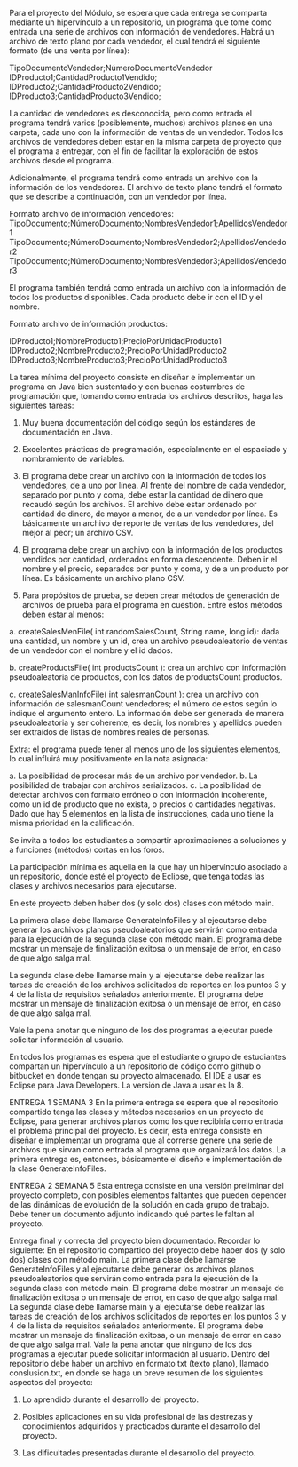Para el proyecto del Módulo, se espera que cada entrega se comparta mediante un
hipervínculo a un repositorio, un programa que tome como entrada una serie de archivos
con información de vendedores. Habrá un archivo de texto plano por cada vendedor, el cual
tendrá el siguiente formato (de una venta por línea):

TipoDocumentoVendedor;NúmeroDocumentoVendedor
IDProducto1;CantidadProducto1Vendido;
IDProducto2;CantidadProducto2Vendido;
IDProducto3;CantidadProducto3Vendido;

La cantidad de vendedores es desconocida, pero como entrada el programa tendrá varios
(posiblemente, muchos) archivos planos en una carpeta, cada uno con la información de
ventas de un vendedor. Todos los archivos de vendedores deben estar en la misma carpeta de
proyecto que el programa a entregar, con el fin de facilitar la exploración de estos archivos
desde el programa.

Adicionalmente, el programa tendrá como entrada un archivo con la información de los
vendedores. El archivo de texto plano tendrá el formato que se describe a continuación, con
un vendedor por línea.

Formato archivo de información vendedores:
TipoDocumento;NúmeroDocumento;NombresVendedor1;ApellidosVendedor1
TipoDocumento;NúmeroDocumento;NombresVendedor2;ApellidosVendedor2
TipoDocumento;NúmeroDocumento;NombresVendedor3;ApellidosVendedor3

El programa también tendrá como entrada un archivo con la información de todos los
productos disponibles. Cada producto debe ir con el ID y el nombre.

Formato archivo de información productos:

IDProducto1;NombreProducto1;PrecioPorUnidadProducto1
IDProducto2;NombreProducto2;PrecioPorUnidadProducto2
IDProducto3;NombreProducto3;PrecioPorUnidadProducto3

La tarea mínima del proyecto consiste en diseñar e implementar un programa en Java bien
sustentado y con buenas costumbres de programación que, tomando como entrada los
archivos descritos, haga las siguientes tareas:

1. Muy buena documentación del código según los estándares de documentación en Java.

2. Excelentes prácticas de programación, especialmente en el espaciado y nombramiento
   de variables.

3. El programa debe crear un archivo con la información de todos los vendedores, de a uno
   por línea. Al frente del nombre de cada vendedor, separado por punto y coma, debe estar
   la cantidad de dinero que recaudó según los archivos. El archivo debe estar ordenado por
   cantidad de dinero, de mayor a menor, de a un vendedor por línea. Es básicamente un
   archivo de reporte de ventas de los vendedores, del mejor al peor; un archivo CSV.

4. El programa debe crear un archivo con la información de los productos vendidos por
   cantidad, ordenados en forma descendente. Deben ir el nombre y el precio, separados
   por punto y coma, y de a un producto por línea. Es básicamente un archivo plano CSV.

5. Para propósitos de prueba, se deben crear métodos de generación de archivos de prueba
   para el programa en cuestión. Entre estos métodos deben estar al menos:

a. createSalesMenFile( int randomSalesCount, String name, long id): dada una
cantidad, un nombre y un id, crea un archivo pseudoaleatorio de ventas de un
vendedor con el nombre y el id dados.

b. createProductsFile( int productsCount ): crea un archivo con información
pseudoaleatoria de productos, con los datos de productsCount productos.

c. createSalesManInfoFile( int salesmanCount ): crea un archivo con información de
salesmanCount vendedores; el número de estos según lo indique el argumento entero.
La información debe ser generada de manera pseudoaleatoria y ser coherente, es decir,
los nombres y apellidos pueden ser extraídos de listas de nombres reales de personas.

Extra: el programa puede tener al menos uno de los siguientes elementos, lo cual influirá muy
positivamente en la nota asignada:

a. La posibilidad de procesar más de un archivo por vendedor.
b. La posibilidad de trabajar con archivos serializados.
c. La posibilidad de detectar archivos con formato erróneo o con información
incoherente, como un id de producto que no exista, o precios o cantidades negativas.
Dado que hay 5 elementos en la lista de instrucciones, cada uno tiene la misma prioridad en la
calificación.

Se invita a todos los estudiantes a compartir aproximaciones a soluciones y a funciones
(métodos) cortas en los foros.

La participación mínima es aquella en la que hay un hipervínculo asociado a un repositorio,
donde esté el proyecto de Eclipse, que tenga todas las clases y archivos necesarios para
ejecutarse.

En este proyecto deben haber dos (y solo dos) clases con método main.

La primera clase debe llamarse GenerateInfoFiles y al ejecutarse debe generar los archivos
planos pseudoaleatorios que servirán como entrada para la ejecución de la segunda clase con
método main. El programa debe mostrar un mensaje de finalización exitosa o un mensaje de
error, en caso de que algo salga mal.

La segunda clase debe llamarse main y al ejecutarse debe realizar las tareas de creación de
los archivos solicitados de reportes en los puntos 3 y 4 de la lista de requisitos señalados
anteriormente. El programa debe mostrar un mensaje de finalización exitosa o un mensaje de
error, en caso de que algo salga mal.

Vale la pena anotar que ninguno de los dos programas a ejecutar puede solicitar información al
usuario.

En todos los programas es espera que el estudiante o grupo de estudiantes compartan un
hipervínculo a un repositorio de código como github o bitbucket en donde tengan su proyecto
almacenado. El IDE a usar es Eclipse para Java Developers. La versión de Java a usar es la 8.

ENTREGA 1
SEMANA 3
En la primera entrega se espera que el repositorio compartido tenga las clases y métodos
necesarios en un proyecto de Eclipse, para generar archivos planos como los que recibiría
como entrada el problema principal del proyecto.
Es decir, esta entrega consiste en diseñar e implementar un programa que al correrse
genere una serie de archivos que sirvan como entrada al programa que organizará los datos.
La primera entrega es, entonces, básicamente el diseño e implementación de la clase
GenerateInfoFiles.

ENTREGA 2
SEMANA 5
Esta entrega consiste en una versión preliminar del proyecto completo, con posibles
elementos faltantes que pueden depender de las dinámicas de evolución de la solución en
cada grupo de trabajo. Debe tener un documento adjunto indicando qué partes le faltan al
proyecto.

Entrega final y correcta del proyecto bien documentado.
Recordar lo siguiente:
En el repositorio compartido del proyecto debe haber dos (y solo dos) clases con método
main.
La primera clase debe llamarse GenerateInfoFiles y al ejecutarse debe generar los archivos
planos pseudoaleatorios que servirán como entrada para la ejecución de la segunda clase con
método main. El programa debe mostrar un mensaje de finalización exitosa o un mensaje de
error, en caso de que algo salga mal.
La segunda clase debe llamarse main y al ejecutarse debe realizar las tareas de creación de
los archivos solicitados de reportes en los puntos 3 y 4 de la lista de requisitos señalados
anteriormente. El programa debe mostrar un mensaje de finalización exitosa, o un mensaje de
error en caso de que algo salga mal.
Vale la pena anotar que ninguno de los dos programas a ejecutar puede solicitar información al
usuario.
Dentro del repositorio debe haber un archivo en formato txt (texto plano), llamado
conslusion.txt, en donde se haga un breve resumen de los siguientes aspectos del proyecto:

1. Lo aprendido durante el desarrollo del proyecto.

2. Posibles aplicaciones en su vida profesional de las destrezas y conocimientos adquiridos y
   practicados durante el desarrollo del proyecto.

3. Las dificultades presentadas durante el desarrollo del proyecto.
